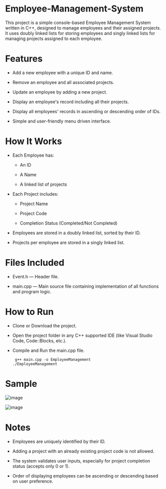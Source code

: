 # Employee-Management-System

This project is a simple console-based Employee Management System written in C++, designed to manage employees and their assigned projects. It uses doubly linked lists for storing employees and singly linked lists for managing projects assigned to each employee.

# Features

* Add a new employee with a unique ID and name.

* Remove an employee and all associated projects.

* Update an employee by adding a new project.

* Display an employee's record including all their projects.

* Display all employees' records in ascending or descending order of IDs.

* Simple and user-friendly menu driven interface.

# How It Works

* Each Employee has:

    * An ID

    * A Name

    * A linked list of projects

* Each Project includes:

    * Project Name

    * Project Code

    * Completion Status (Completed/Not Completed)

* Employees are stored in a doubly linked list, sorted by their ID.

* Projects per employee are stored in a singly linked list.

# Files Included

* Event.h — Header file.

* main.cpp — Main source file containing implementation of all functions and program logic.

# How to Run

* Clone or Download the project.

* Open the project folder in any C++ supported IDE (like Visual Studio Code, Code::Blocks, etc.).

* Compile and Run the main.cpp file.
  
       g++ main.cpp -o EmployeeManagement
      ./EmployeeManagement
  
# Sample

![image](https://github.com/user-attachments/assets/4803e60c-b883-4cc4-9ee3-4404a5ad7f32)

![image](https://github.com/user-attachments/assets/57b64ea7-4179-452f-b626-711b2a16de4b)


# Notes

* Employees are uniquely identified by their ID.

* Adding a project with an already existing project code is not allowed.

* The system validates user inputs, especially for project completion status (accepts only 0 or 1).

* Order of displaying employees can be ascending or descending based on user preference.
